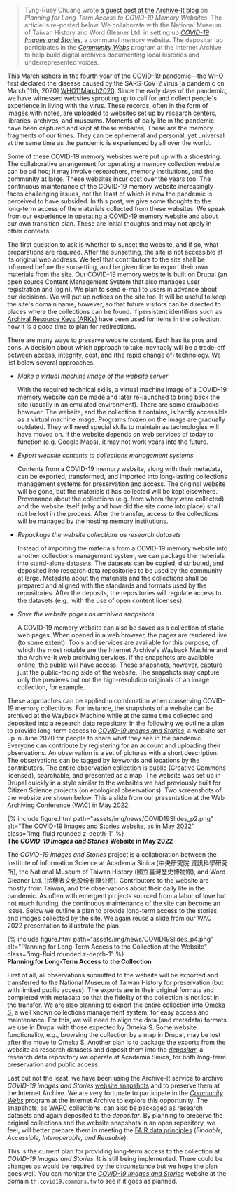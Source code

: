>  Tyng-Ruey Chuang wrote [a guest post at the Archive-It blog][ArchiveItPost] on _Planning for Long-Term Access to COVID-19 Memory Websites_. The article is re-posted below. We collaborate with the National Museum of Taiwan History and Word Gleaner Ltd. in setting up _[COVID-19 Images and Stories][COVID19InS]_, a communal memory website. The depositar lab participates in the _[Community Webs][CommunityWebs]_ program at the Internet Archive to help build digital archives documenting local histories and underrepresented voices.

This March ushers in the fourth year of the COVID-19 pandemic&mdash;the WHO first declared the disease caused by the SARS-CoV-2 virus [a pandemic on March 11th, 2020] [WHO11March2020]. Since the early days of the pandemic, we have witnessed websites sprouting up to call for and collect people's experience in living with the virus. These records, often in the form of images with notes, are uploaded to websites set up by research centers, libraries,  archives, and museums. Moments of daily life in the pandemic have been captured and kept at these websites. These are the memory fragments of our times. They can be ephemeral and personal, yet universal at the same time as the pandemic is experienced by all over the world.

Some of these COVID-19 memory websites were put up with a shoestring. The collaborative arrangement for operating a memory collection website can be ad hoc; it may involve researchers, memory institutions, and the community at large. These websites incur cost over the years too. The continuous maintenance of the COVID-19 memory website increasingly faces challenging issues, not the least of which is now the pandemic is perceived to have subsided. In this post, we give some thoughts to the long-term access of the materials collected from these websites. We speak from [our experience in operating a COVID-19 memory website][WAC2022] and about our own transition plan. These are initial thoughts and may not apply in other contexts. 

The first question to ask is whether to sunset the website, and if so, what preparations are required. After the sunsetting, the site is not accessible at its original web address. We feel that contributors to the site shall be informed before the sunsetting, and be given time to export their own materials from the site. Our COVID-19 memory website is built on Drupal (an open source Content Management System that also manages user registration and login). We plan to send e-mail to users in advance about our decisions. We will put up notices on the site too. It will be useful to keep the site's domain name, however, so that future visitors can be directed to places where the collections can be found. If persistent identifiers such as [Archival Resource Keys (ARKs)][ARK] have been used for items in the collection, now it is a good time to plan for redirections. 

There are many ways to preserve website content. Each has its pros and cons. A decision about which approach to take inevitably will be a trade-off between access, integrity, cost, and (the rapid change of) technology. We list below several approaches. 

+ _Make a virtual machine image of the website server_ 

  With the required technical skills, a virtual machine image of a COVID-19 memory website can be made and later re-launched to bring back the site (usually in an emulated environment). There are some drawbacks however. The website, and the collection it contains, is hardly accessible as a virtual machine image. Programs frozen on the image are gradually outdated. They will need special skills to maintain as technologies will have moved on. If the website depends on web services of today to function (e.g. Google Maps), it may not work years into the future.
      
+ _Export website contents to collections management systems_

  Contents from a COVID-19 memory website, along with their metadata, can be exported, transformed, and imported into long-lasting collections management systems for preservation and access. The original website will be gone, but the materials it has collected will be kept elsewhere. Provenance about the collections (e.g. from whom they were collected) and the website itself (why and how did the site come into place) shall not be lost in the process. After the transfer, access to the collections will be managed by the hosting memory institutions.

+ _Repackage the website collections as research datasets_ 

  Instead of importing the materials from a COVID-19 memory website into another collections management system, we can package the materials into stand-alone datasets. The datasets can be copied, distributed, and deposited into research data repositories to be used by the community at large. Metadata about the materials and the collections shall be prepared and aligned with the standards and formats used by the repositories. After the deposits, the repositories will regulate access to the datasets (e.g., with the use of open content licenses).

+ _Save the website pages as archived snapshots_ 

  A COVID-19 memory website can also be saved as a collection of static web pages. When opened in a web browser, the pages are rendered live (to some extent). Tools and services are available for this purpose, of which the most notable are the Internet Archive's Wayback Machine and the Archive-It web archiving services. If the snapshots are available online, the public will have access. These snapshots, however, capture just the public-facing side of the website. The snapshots may capture only the previews but not the high-resolution originals of an image collection, for example. 

These approaches can be applied in combination when conserving COVID-19 memory collections. For instance, the snapshots of a website can be archived at the Wayback Machine while at the same time collected and deposited into a research data repository. In the following we outline a plan to provide long-term access to _[COVID-19 Images and Stories][COVID19InS]_,  a website set up in June 2020 for people to share what they see in the pandemic. Everyone can contribute by registering for an account and uploading their observations. An observation is a set of pictures with a short description. The observations can be tagged by keywords and locations by the contributors. The entire observation collection is public (Creative Commons licensed), searchable, and presented as a map. The website was set up in Drupal quickly in a style similar to the websites we had previously built for Citizen Science projects (on ecological observations). Two screenshots of the website are shown below. This a  slide from our presentation at the Web Archiving Conference (WAC) in May 2022.

<div class="row">
    <div class="col-sm mt-3 mt-md-0">
        {% include figure.html path="assets/img/news/COVID19Slides_p2.png" alt="The COVID-19 Images and Stories website, as in May 2022" class="img-fluid rounded z-depth-1" %}
    </div>
</div>
<div class="caption">
    <b>The <i>COVID-19 Images and Stories</i> Website in May 2022</b>
</div>

The _COVID-19 Images and Stories_ project is a collaboration between the Institute of Information Science at Academia Sinica (中央研究院 資訊科學研究所), the National Museum of Taiwan History (國立臺灣歷史博物館), and Word Gleaner Ltd. (拾穗者文化股份有限公司).  Contributors to the website are mostly from Taiwan, and the observations about their daily life in the pandemic. As often with emergent projects sourced from a labor of love but not much funding, the continuous maintenance of the site can become an issue. Below we outline a plan to provide long-term access to the stories and images collected by the site. We again reuse a slide from our WAC 2022 presentation to illustrate the plan.

<div class="row">
    <div class="col-sm mt-3 mt-md-0">
        {% include figure.html path="assets/img/news/COVID19Slides_p4.png" alt="Planning for  Long-Term Access to the Collection at the Website" class="img-fluid rounded z-depth-1" %}
    </div>
</div>
<div class="caption">
    <b>Planning for Long-Term Access to the Collection</b>
</div>


First of all, all observations submitted to the website will be exported and transferred to the National Museum of Taiwan History for preservation (but with limited public access). The exports are in their original formats and completed with metadata so that the fidelity of the collection is not lost in the transfer. We are also planning to export the entire collection into [Omeka S][OmekaS], a well known collections management system, for easy access and maintenance. For this, we will need to align the data (and metadata) formats we use in Drupal with those expected by Omeka S. Some website functionality, e.g.,  browsing the collection by a map in Drupal, may be lost after the move to Omeka S. Another plan is to package the exports from the website as research datasets and deposit them into the _[depositar][depositar]_, a research data repository we operate at Academia Sinica, for both long-term preservation and public access.

Last but not the least, we have been using the Archive-It service to archive _COVID-19 Images and Stories_ [website snapshots][COVID19InS-ArchiveIt] and to preserve them at the Internet Archive. We are very fortunate to participate in the _[Community Webs][CommunityWebs]_ program at the Internet Archive to explore this opportunity. The snapshots, as [WARC][WARC] collections, can also be packaged as research datasets and again deposited to the _depositar_. By planning to preserve the original collections and the website snapshots in an open repository, we feel, will better prepare them in meeting the [FAIR data principles][FAIR] (_Findable, Accessible, Interoperable, and Reusable_).

This is the current plan for providing long-term access to the collection at _COVID-19 Images and Stories_. It is still being implemented. There could be changes as would be required by the circumstance but we hope the plan goes well. You can monitor the _[COVID-19 Images and Stories][COVID19InS]_ website at the domain `th.covid19.commons.tw` to see if it goes as planned.

[ArchiveItPost]: https://archive-it.org/blog/post/planning-for-long-term-access-to-covid-19-memory-websites/ "Archive-It Blog &#8211; Planning for Long-Term Access to COVID-19 Memory Websites"

[WHO11March2020]: https://www.who.int/docs/default-source/coronaviruse/transcripts/who-audio-emergencies-coronavirus-press-conference-full-and-final-11mar2020.pdf  "Virtual press conference on COVID-19 – 11 March 20" 

[WAC2022]: https://digital.library.unt.edu/ark:/67531/metadc1983151/  "Archiving COVID-19 Memory Websites: 'COVID-19 Images and Stories' and Other Sites"

[ARK]: https://arks.org/  "Home of the Archival Resource Key (ARK)"

[COVID19InS]: https://th.covid19.commons.tw/ "COVID-19 Images and Stories"

[OmekaS]: https://omeka.org/s/ "Omeka S"

[depositar]: https://data.depositar.io/en/about "What is depositar?"

[COVID19InS-ArchiveIt]: https://wayback.archive-it.org/18804/*/https://th.covid19.commons.tw/ "COVID-19 Images and Stories in Taiwan, archived by Institute of Information Science, Academia Sinica"

[CommunityWebs]: https://communitywebs.archive-it.org/ "Community Web"

[WARC]: https://archive-it.org/blog/post/the-stack-warc-file/ "The stack: An introduction to the WARC file"

[FAIR]: https://force11.org/info/the-fair-data-principles/ "The FAIR Data Principles"
